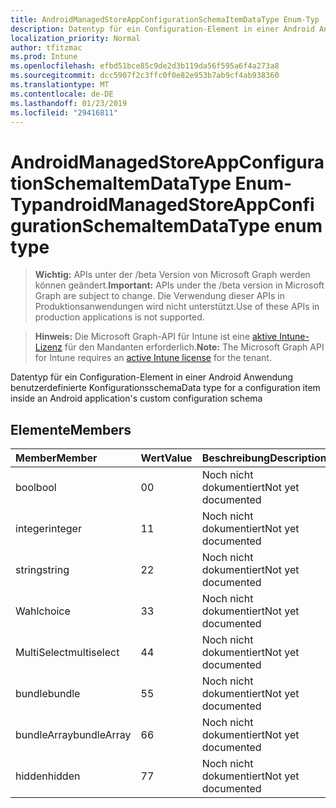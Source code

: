 ```yaml
---
title: AndroidManagedStoreAppConfigurationSchemaItemDataType Enum-Typ
description: Datentyp für ein Configuration-Element in einer Android Anwendung benutzerdefinierte Konfigurationsschema
localization_priority: Normal
author: tfitzmac
ms.prod: Intune
ms.openlocfilehash: efbd51bce85c9de2d3b119da56f595a6f4a273a8
ms.sourcegitcommit: dcc5907f2c3ffc0f0e82e953b7ab9cf4ab938360
ms.translationtype: MT
ms.contentlocale: de-DE
ms.lasthandoff: 01/23/2019
ms.locfileid: "29416811"
---
```

# <a name="androidmanagedstoreappconfigurationschemaitemdatatype-enum-type"></a><span data-ttu-id="5d32e-103">AndroidManagedStoreAppConfigurationSchemaItemDataType Enum-Typ</span><span class="sxs-lookup"><span data-stu-id="5d32e-103">androidManagedStoreAppConfigurationSchemaItemDataType enum type</span></span>

> <span data-ttu-id="5d32e-104">**Wichtig:** APIs unter der /beta Version von Microsoft Graph werden können geändert.</span><span class="sxs-lookup"><span data-stu-id="5d32e-104">**Important:** APIs under the /beta version in Microsoft Graph are subject to change.</span></span> <span data-ttu-id="5d32e-105">Die Verwendung dieser APIs in Produktionsanwendungen wird nicht unterstützt.</span><span class="sxs-lookup"><span data-stu-id="5d32e-105">Use of these APIs in production applications is not supported.</span></span>

> <span data-ttu-id="5d32e-106">**Hinweis:** Die Microsoft Graph-API für Intune ist eine [aktive Intune-Lizenz](https://go.microsoft.com/fwlink/?linkid=839381) für den Mandanten erforderlich.</span><span class="sxs-lookup"><span data-stu-id="5d32e-106">**Note:** The Microsoft Graph API for Intune requires an [active Intune license](https://go.microsoft.com/fwlink/?linkid=839381) for the tenant.</span></span>

<span data-ttu-id="5d32e-107">Datentyp für ein Configuration-Element in einer Android Anwendung benutzerdefinierte Konfigurationsschema</span><span class="sxs-lookup"><span data-stu-id="5d32e-107">Data type for a configuration item inside an Android application's custom configuration schema</span></span>

## <a name="members"></a><span data-ttu-id="5d32e-108">Elemente</span><span class="sxs-lookup"><span data-stu-id="5d32e-108">Members</span></span>
|<span data-ttu-id="5d32e-109">Member</span><span class="sxs-lookup"><span data-stu-id="5d32e-109">Member</span></span>|<span data-ttu-id="5d32e-110">Wert</span><span class="sxs-lookup"><span data-stu-id="5d32e-110">Value</span></span>|<span data-ttu-id="5d32e-111">Beschreibung</span><span class="sxs-lookup"><span data-stu-id="5d32e-111">Description</span></span>|
|:---|:---|:---|
|<span data-ttu-id="5d32e-112">bool</span><span class="sxs-lookup"><span data-stu-id="5d32e-112">bool</span></span>|<span data-ttu-id="5d32e-113">0</span><span class="sxs-lookup"><span data-stu-id="5d32e-113">0</span></span>|<span data-ttu-id="5d32e-114">Noch nicht dokumentiert</span><span class="sxs-lookup"><span data-stu-id="5d32e-114">Not yet documented</span></span>|
|<span data-ttu-id="5d32e-115">integer</span><span class="sxs-lookup"><span data-stu-id="5d32e-115">integer</span></span>|<span data-ttu-id="5d32e-116">1</span><span class="sxs-lookup"><span data-stu-id="5d32e-116">1</span></span>|<span data-ttu-id="5d32e-117">Noch nicht dokumentiert</span><span class="sxs-lookup"><span data-stu-id="5d32e-117">Not yet documented</span></span>|
|<span data-ttu-id="5d32e-118">string</span><span class="sxs-lookup"><span data-stu-id="5d32e-118">string</span></span>|<span data-ttu-id="5d32e-119">2</span><span class="sxs-lookup"><span data-stu-id="5d32e-119">2</span></span>|<span data-ttu-id="5d32e-120">Noch nicht dokumentiert</span><span class="sxs-lookup"><span data-stu-id="5d32e-120">Not yet documented</span></span>|
|<span data-ttu-id="5d32e-121">Wahl</span><span class="sxs-lookup"><span data-stu-id="5d32e-121">choice</span></span>|<span data-ttu-id="5d32e-122">3</span><span class="sxs-lookup"><span data-stu-id="5d32e-122">3</span></span>|<span data-ttu-id="5d32e-123">Noch nicht dokumentiert</span><span class="sxs-lookup"><span data-stu-id="5d32e-123">Not yet documented</span></span>|
|<span data-ttu-id="5d32e-124">MultiSelect</span><span class="sxs-lookup"><span data-stu-id="5d32e-124">multiselect</span></span>|<span data-ttu-id="5d32e-125">4</span><span class="sxs-lookup"><span data-stu-id="5d32e-125">4</span></span>|<span data-ttu-id="5d32e-126">Noch nicht dokumentiert</span><span class="sxs-lookup"><span data-stu-id="5d32e-126">Not yet documented</span></span>|
|<span data-ttu-id="5d32e-127">bundle</span><span class="sxs-lookup"><span data-stu-id="5d32e-127">bundle</span></span>|<span data-ttu-id="5d32e-128">5</span><span class="sxs-lookup"><span data-stu-id="5d32e-128">5</span></span>|<span data-ttu-id="5d32e-129">Noch nicht dokumentiert</span><span class="sxs-lookup"><span data-stu-id="5d32e-129">Not yet documented</span></span>|
|<span data-ttu-id="5d32e-130">bundleArray</span><span class="sxs-lookup"><span data-stu-id="5d32e-130">bundleArray</span></span>|<span data-ttu-id="5d32e-131">6</span><span class="sxs-lookup"><span data-stu-id="5d32e-131">6</span></span>|<span data-ttu-id="5d32e-132">Noch nicht dokumentiert</span><span class="sxs-lookup"><span data-stu-id="5d32e-132">Not yet documented</span></span>|
|<span data-ttu-id="5d32e-133">hidden</span><span class="sxs-lookup"><span data-stu-id="5d32e-133">hidden</span></span>|<span data-ttu-id="5d32e-134">7</span><span class="sxs-lookup"><span data-stu-id="5d32e-134">7</span></span>|<span data-ttu-id="5d32e-135">Noch nicht dokumentiert</span><span class="sxs-lookup"><span data-stu-id="5d32e-135">Not yet documented</span></span>|




